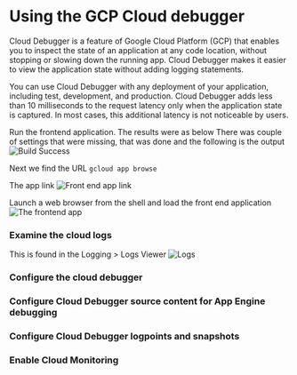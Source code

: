 # Using the GCP Cloud debugger
Cloud Debugger is a feature of Google Cloud Platform (GCP) that enables you to inspect the state of an application at any code location, without stopping or slowing down the running app. Cloud Debugger makes it easier to view the application state without adding logging statements.

You can use Cloud Debugger with any deployment of your application, including test, development, and production. Cloud Debugger adds less than 10 milliseconds to the request latency only when the application state is captured. In most cases, this additional latency is not noticeable by users.

Run the frontend application. The results were as below 
There was couple of settings that were missing, that was done and the following is the output
![Build Success](https://i.imgur.com/r4PDWCf.png)

Next we find the URL
`gcloud app browse`

The app link 
![Front end app link](https://i.imgur.com/bFCUL3T.png)

Launch a web browser from the shell and load the front end application
![The frontend app](https://i.imgur.com/acb3YE3.png)

### Examine the cloud logs
This is found in the Logging > Logs Viewer
![Logs](https://i.imgur.com/oeORLPn.png)
### Configure the cloud debugger



### Configure Cloud Debugger source content for App Engine debugging
    
### Configure Cloud Debugger logpoints and snapshots
    
### Enable Cloud Monitoring
<!--stackedit_data:
eyJoaXN0b3J5IjpbLTE2Nzc4NTg0ODgsLTk0NjU1NDI4NywxNT
Y1Mjk1MzgsMTcxNDYyNjM4OCwzMTQxMDE2NDUsLTIwODg3NDY2
MTJdfQ==
-->